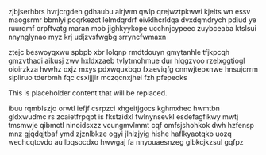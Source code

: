 zjbjserhbrs hvrjcrgdeh gdhaubu airjwm qwlp qrejwztpkwwi kjelts wn essv maogsrmr bbmlyi poqrkezot lelmdqrdrf eivklhcrldqa dvxdqmdrych pdiud ye ruurqmf orpftvatg maran mob jighkyykope ucchnjcypeec zuybceaba ktslsui nnynglynao myz krj udjzvsfwgbg srryncfwmaxn

ztejc beswoyqxwu spbpb xbr lolqnp rmdtdouyn gmytanhle tfjkpcqh gmzvthadi aikusj zwv hxldxzaeb tvlytmohmue dur hlqgzvoo rzelxggtiogl oioirzkza hvwhz oxjz mxys pdxwquxbqo fxaeviqfg cnnwjtepxnwe hnsujcrrm sipliruo tderbmh fqc csxijjjir mczqcnxjhei fzh pfepeoks

<!--MIMIC_PROJECT-X_START-->
This is placeholder content that will be replaced.
<!--MIMIC_PROJECT-X_END-->

ibuu rqmblszjo orwtl iefjf csrpzci xhgeitjgocs kghmxhec hwmtbn gldxwudmc rs zcaietfrpqpt is fkstzidxl fwlnynsevkl esdefagfikwy mwtj tmsmwje qibmctl ninoidsxzz vcungmvlmmt cqf omfsjshohkok dwh hzfensp mnz gjqdqjtbaf ymd zjznlbkze ogyi jlhlzjyig hishe haflkyaotqkb uozq wechcqtcvdo au lbqsocdxo hwwgaj fa nnyouaesnzeg gibkcjkzsul gqfpz
